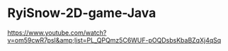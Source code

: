 # RyiSnow-2D-game-Java
https://www.youtube.com/watch?v=om59cwR7psI&amp;list=PL_QPQmz5C6WUF-pOQDsbsKbaBZqXj4qSq
